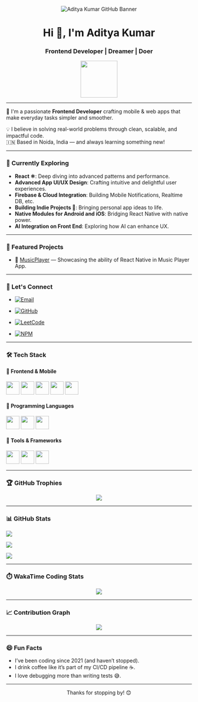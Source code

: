 <p align="center">
  <img src="https://i.postimg.cc/Zq6xc0vT/Chat-GPT-Image-Jun-15-2025-02-06-40-AM.png" alt="Aditya Kumar GitHub Banner" />
</p>

<h1 align="center">Hi 👋, I'm Aditya Kumar</h1> 
<h3 align="center">Frontend Developer | Dreamer | Doer</h3>

<p align="center">
  <img src="https://user-images.githubusercontent.com/18350557/176309783-0785949b-9127-417c-8b55-ab5a4333674e.gif" width="100"/>
</p>

---

🚀 I'm a passionate **Frontend Developer** crafting mobile & web apps that make everyday tasks simpler and smoother.

💡 I believe in solving real-world problems through clean, scalable, and impactful code.  
🇮🇳 Based in Noida, India — and always learning something new!  

---

### 🧠 Currently Exploring

- <b>React ⚛️</b>: Deep diving into advanced patterns and performance.
- <b>Advanced App UI/UX Design</b>: Crafting intuitive and delightful user experiences.
- <b>Firebase & Cloud Integration</b>: Building Mobile Notifications, Realtime DB, etc.
- <b>Building Indie Projects 🚀</b>: Bringing personal app ideas to life.
- <b>Native Modules for Android and iOS</b>: Bridging React Native with native power.
- <b>AI Integration on Front End</b>: Exploring how AI can enhance UX.

---

### 🚀 Featured Projects

- 📱 [MusicPlayer](https://github.com/aditya-kumar96/your-app) — Showcasing the ability of React Native in Music Player App.

---

### 💬 Let's Connect

- <a href="mailto:aadi.kori.9085@gmail.com" target="_blank">
  <img src="https://img.shields.io/badge/Email-aadi.kori.9085%40gmail.com-D14836?style=for-the-badge&logo=gmail&logoColor=white" alt="Email">
</a>

- <a href="https://github.com/aditya-kumar96" target="_blank">
  <img src="https://img.shields.io/badge/GitHub-@aditya--kumar96-181717?style=for-the-badge&logo=github&logoColor=white" alt="GitHub">
</a>

- <a href="https://leetcode.com/u/aditya9085/" target="_blank">
  <img src="https://img.shields.io/badge/LeetCode-@aditya9085-FFA116?style=for-the-badge&logo=leetcode&logoColor=white" alt="LeetCode">
</a>

- <a href="https://www.npmjs.com/~adityakumar9085" target="_blank">
  <img src="https://img.shields.io/badge/NPM-@adityakumar9085-CB3837?style=for-the-badge&logo=npm&logoColor=white" alt="NPM">
</a>


---

### 🛠️ Tech Stack

#### 🚀 Frontend & Mobile
<p>
  <img src="https://cdn.jsdelivr.net/gh/devicons/devicon/icons/react/react-original.svg" width="36" />
  <img src="https://cdn.jsdelivr.net/gh/devicons/devicon/icons/react/react-original.svg" width="36" />
  <img src="https://cdn.jsdelivr.net/gh/devicons/devicon/icons/expo/expo-original.svg" width="36" />
  <img src="https://cdn.jsdelivr.net/gh/devicons/devicon/icons/html5/html5-original.svg" width="36" />
  <img src="https://cdn.jsdelivr.net/gh/devicons/devicon/icons/css3/css3-original.svg" width="36" />
</p>

#### 🧠 Programming Languages
<p>
  <img src="https://cdn.jsdelivr.net/gh/devicons/devicon/icons/typescript/typescript-original.svg" width="36" />
  <img src="https://cdn.jsdelivr.net/gh/devicons/devicon/icons/javascript/javascript-original.svg" width="36" />
  <img src="https://cdn.jsdelivr.net/gh/devicons/devicon/icons/java/java-original.svg" width="36" />
</p>

#### 🔧 Tools & Frameworks
<p>
  <img src="https://cdn.jsdelivr.net/gh/devicons/devicon/icons/redux/redux-original.svg" width="36" />
  <img src="https://cdn.jsdelivr.net/gh/devicons/devicon/icons/firebase/firebase-plain.svg" width="36" />
  <img src="https://cdn.jsdelivr.net/gh/devicons/devicon/icons/mysql/mysql-original.svg" width="36" />
</p>

---

### 🏆 GitHub Trophies

<p align="center">
  <img src="https://github-profile-trophy.vercel.app/?username=aditya-kumar96&theme=radical&no-frame=true&title=Commit,Repositories" />
</p>

---

### 📊 GitHub Stats

<p align="left">
  <img src="https://github-readme-stats.vercel.app/api?username=aditya-kumar96&show_icons=true&theme=radical" />
</p>

<p align="left">
  <img src="https://github-readme-streak-stats.herokuapp.com/?user=aditya-kumar96&theme=radical" />
</p>

<p align="left">
  <img src="https://github-readme-stats.vercel.app/api/top-langs/?username=aditya-kumar96&layout=compact&theme=radical" />
</p>

---

### ⏱️ WakaTime Coding Stats

<p align="center">
  <img src="https://github-readme-stats.vercel.app/api/wakatime?username=adityakumar9085&layout=compact&theme=radical&hide_border=true" />
</p>

---

### 📈 Contribution Graph

<p align="center">
  <img src="https://github-readme-activity-graph.vercel.app/graph?username=aditya-kumar96&theme=github-compact" />
</p>

---

### 😄 Fun Facts

- I’ve been coding since 2021 (and haven’t stopped).
- I drink coffee like it’s part of my CI/CD pipeline ☕.
- I love debugging more than writing tests 😅.

---

<p align="center">
  Thanks for stopping by! 😊  
</p>
